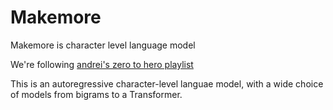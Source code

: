 # Makemore

Makemore is character level language model

We're following [andrei's zero to hero playlist](https://www.youtube.com/watch?v=PaCmpygFfXo&list=PLAqhIrjkxbuWI23v9cThsA9GvCAUhRvKZ&index=2)

This is an autoregressive character-level languae model, with a wide choice of models from bigrams to a Transformer.